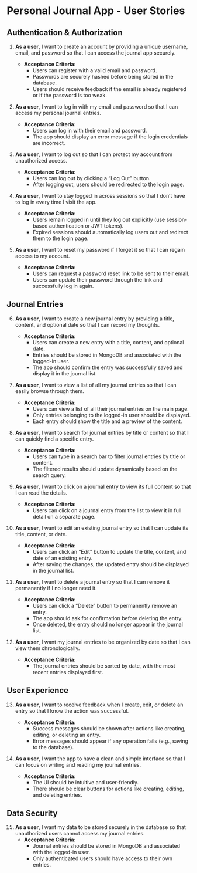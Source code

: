 # Personal Journal App - User Stories

## Authentication & Authorization
1. **As a user**, I want to create an account by providing a unique username, email, and password so that I can access the journal app securely.
   - **Acceptance Criteria:**
     - Users can register with a valid email and password.
     - Passwords are securely hashed before being stored in the database.
     - Users should receive feedback if the email is already registered or if the password is too weak.

2. **As a user**, I want to log in with my email and password so that I can access my personal journal entries.
   - **Acceptance Criteria:**
     - Users can log in with their email and password.
     - The app should display an error message if the login credentials are incorrect.

3. **As a user**, I want to log out so that I can protect my account from unauthorized access.
   - **Acceptance Criteria:**
     - Users can log out by clicking a “Log Out” button.
     - After logging out, users should be redirected to the login page.

4. **As a user**, I want to stay logged in across sessions so that I don’t have to log in every time I visit the app.
   - **Acceptance Criteria:**
     - Users remain logged in until they log out explicitly (use session-based authentication or JWT tokens).
     - Expired sessions should automatically log users out and redirect them to the login page.

5. **As a user**, I want to reset my password if I forget it so that I can regain access to my account.
   - **Acceptance Criteria:**
     - Users can request a password reset link to be sent to their email.
     - Users can update their password through the link and successfully log in again.

## Journal Entries
6. **As a user**, I want to create a new journal entry by providing a title, content, and optional date so that I can record my thoughts.
   - **Acceptance Criteria:**
     - Users can create a new entry with a title, content, and optional date.
     - Entries should be stored in MongoDB and associated with the logged-in user.
     - The app should confirm the entry was successfully saved and display it in the journal list.

7. **As a user**, I want to view a list of all my journal entries so that I can easily browse through them.
   - **Acceptance Criteria:**
     - Users can view a list of all their journal entries on the main page.
     - Only entries belonging to the logged-in user should be displayed.
     - Each entry should show the title and a preview of the content.

8. **As a user**, I want to search for journal entries by title or content so that I can quickly find a specific entry.
   - **Acceptance Criteria:**
     - Users can type in a search bar to filter journal entries by title or content.
     - The filtered results should update dynamically based on the search query.

9. **As a user**, I want to click on a journal entry to view its full content so that I can read the details.
   - **Acceptance Criteria:**
     - Users can click on a journal entry from the list to view it in full detail on a separate page.

10. **As a user**, I want to edit an existing journal entry so that I can update its title, content, or date.
    - **Acceptance Criteria:**
      - Users can click an “Edit” button to update the title, content, and date of an existing entry.
      - After saving the changes, the updated entry should be displayed in the journal list.

11. **As a user**, I want to delete a journal entry so that I can remove it permanently if I no longer need it.
    - **Acceptance Criteria:**
      - Users can click a “Delete” button to permanently remove an entry.
      - The app should ask for confirmation before deleting the entry.
      - Once deleted, the entry should no longer appear in the journal list.

12. **As a user**, I want my journal entries to be organized by date so that I can view them chronologically.
    - **Acceptance Criteria:**
      - The journal entries should be sorted by date, with the most recent entries displayed first.

## User Experience
13. **As a user**, I want to receive feedback when I create, edit, or delete an entry so that I know the action was successful.
    - **Acceptance Criteria:**
      - Success messages should be shown after actions like creating, editing, or deleting an entry.
      - Error messages should appear if any operation fails (e.g., saving to the database).

14. **As a user**, I want the app to have a clean and simple interface so that I can focus on writing and reading my journal entries.
    - **Acceptance Criteria:**
      - The UI should be intuitive and user-friendly.
      - There should be clear buttons for actions like creating, editing, and deleting entries.

## Data Security
15. **As a user**, I want my data to be stored securely in the database so that unauthorized users cannot access my journal entries.
    - **Acceptance Criteria:**
      - Journal entries should be stored in MongoDB and associated with the logged-in user.
      - Only authenticated users should have access to their own entries.
